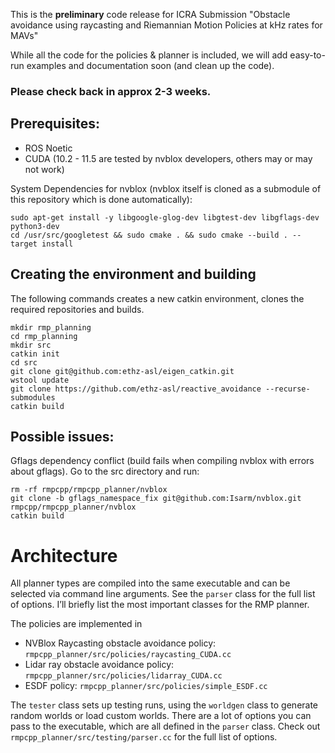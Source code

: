 This is the __preliminary__ code release for ICRA Submission "Obstacle avoidance using raycasting and Riemannian Motion Policies at kHz                                                 rates for MAVs"
 
While all the code for the policies & planner is included, we will add easy-to-run examples and 
documentation soon (and clean up the code).
 
### Please check back in approx 2-3 weeks. ###


## Prerequisites: 
- ROS Noetic
- CUDA (10.2 - 11.5 are tested by nvblox developers, others may or may not work)

System Dependencies for nvblox (nvblox itself is cloned as a submodule of this repository which is done automatically):

```
sudo apt-get install -y libgoogle-glog-dev libgtest-dev libgflags-dev python3-dev
cd /usr/src/googletest && sudo cmake . && sudo cmake --build . --target install
```

## Creating the environment and building
The following commands creates a new catkin environment, clones the required repositories and builds. 
```
mkdir rmp_planning
cd rmp_planning
mkdir src
catkin init
cd src
git clone git@github.com:ethz-asl/eigen_catkin.git
wstool update
git clone https://github.com/ethz-asl/reactive_avoidance --recurse-submodules
catkin build
```

## Possible issues:

Gflags dependency conflict (build fails when compiling nvblox with errors about gflags). Go to the src directory and run:

```
rm -rf rmpcpp/rmpcpp_planner/nvblox
git clone -b gflags_namespace_fix git@github.com:Isarm/nvblox.git rmpcpp/rmpcpp_planner/nvblox
catkin build
``` 

# Architecture

All planner types are compiled into the same executable and can be selected via command line arguments. 
See the `parser` class for the full list of options. I’ll briefly list the most important classes for the RMP planner. 

The policies are implemented in 
- NVBlox Raycasting obstacle avoidance policy: `rmpcpp_planner/src/policies/raycasting_CUDA.cc` 
- Lidar ray obstacle avoidance policy: `rmpcpp_planner/src/policies/lidarray_CUDA.cc`
- ESDF policy: `rmpcpp_planner/src/policies/simple_ESDF.cc`


The `tester` class sets up testing runs, using the `worldgen` class to generate random worlds or load custom worlds. 
There are a lot of options you can pass to the executable, which are all defined in the `parser` class. 
Check out `rmpcpp_planner/src/testing/parser.cc` for the full list of options. 


